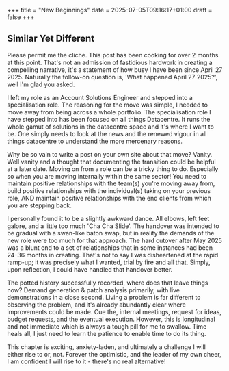 +++
title = "New Beginnings"
date = 2025-07-05T09:16:17+01:00
draft = false
+++
## Similar Yet Different ##

Please permit me the cliche. This post has been cooking for over 2 months at this point. That's not an admission of fastidious hardwork in creating a compelling narrative, it's a statement of how busy I have been since April 27 2025. Naturally the follow-on question is, 'What happened April 27 2025?', well I'm glad you asked.

I left my role as an Account Solutions Engineer and stepped into a specialisation role. The reasoning for the move was simple, I needed to move away from being across a whole portfolio. The specialisation role I have stepped into has been focused on all things Datacentre. It runs the whole gamut of solutions in the datacentre space and it's where I want to be. One simply needs to look at the news and the renewed vigour in all things datacentre to understand the more mercenary reasons.

Why be so vain to write a post on your own site about that move? Vanity. Well vanity and a thought that documenting the transition could be helpful at a later date. Moving on from a role can be a tricky thing to do. Especially so when you are moving internally within the same sector! You need to maintain positive relationships with the team(s) you're moving away from, build positive relationships with the individual(s) taking on your previous role, AND maintain positive relationships with the end clients from which you are stepping back.

I personally found it to be a slightly awkward dance. All elbows, left feet galore, and a little too much 'Cha Cha Slide'. The handover was intended to be gradual with a swan-like baton swap, but in reality the demands of the new role were too much for that approach. The hard cutover after May 2025 was a blunt end to a set of relationships that in some instances had been 24-36 months in creating. That's not to say I was disheartened at the rapid ramp-up; it was precisely what I wanted, trial by fire and all that. Simply, upon reflection, I could have handled that handover better.

The potted history successfully recorded, where does that leave things now? Demand generation & patch analysis primarily, with live demonstrations in a close second. Living a problem is far different to observing the problem, and it's already abundantly clear where improvements could be made. Cue the, internal meetings, request for ideas, budget requests, and the eventual execution. However, this is longitudinal and not immediate which is always a tough pill for me to swallow. Time heals all, I just need to learn the patience to enable time to do its thing.

This chapter is exciting, anxiety-laden, and ultimately a challenge I will either rise to or, not. Forever the optimistic, and the leader of my own cheer, I am confident I will rise to it - there's no real alternative!

